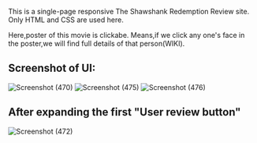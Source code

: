 This is a single-page responsive The Shawshank Redemption Review site.
Only HTML and CSS are used here.

Here,poster of this movie is clickabe. Means,if we click any one's face in the poster,we will find full details of that person(WIKI).

## Screenshot of UI:
![Screenshot (470)](https://user-images.githubusercontent.com/33740662/118684367-f8a71e00-b823-11eb-8e39-c08980a2b443.png)
![Screenshot (475)](https://user-images.githubusercontent.com/33740662/118686468-d8785e80-b825-11eb-948e-69d38bcfcde7.png)
![Screenshot (476)](https://user-images.githubusercontent.com/33740662/118685263-c518c380-b824-11eb-9526-0a433e6a8121.png)

## After expanding the first "User review button"
![Screenshot (472)](https://user-images.githubusercontent.com/33740662/118684624-3310bb00-b824-11eb-8284-21b3a032f4bb.png)
